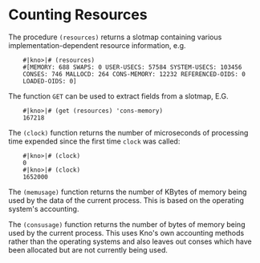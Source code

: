 # Counting Resources

The procedure `(resources)` returns a slotmap containing various
implementation-dependent resource information, e.g.

    
    
        #|kno>|# (resources)
        #[MEMORY: 688 SWAPS: 0 USER-USECS: 57584 SYSTEM-USECS: 103456
        CONSES: 746 MALLOCD: 264 CONS-MEMORY: 12232 REFERENCED-OIDS: 0
        LOADED-OIDS: 0]
      
    

The function `GET` can be used to extract fields from a slotmap, E.G.

    
    
        #|kno>|# (get (resources) 'cons-memory)
        167218
      
    

The `(clock)` function returns the number of microseconds of processing time
expended since the first time `clock` was called:

    
    
        #|kno>|# (clock)
        0
        #|kno>|# (clock)
        1652000
      
    

The `(memusage)` function returns the number of KBytes of memory being used by
the data of the current process. This is based on the operating system's
accounting.

The `(consusage)` function returns the number of bytes of memory being used by
the current process. This uses Kno's own accounting methods rather than
the operating systems and also leaves out conses which have been allocated but
are not currently being used.

